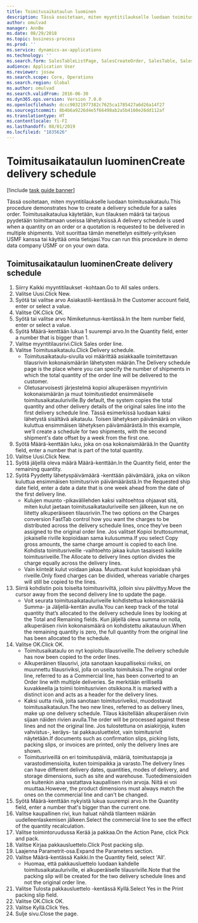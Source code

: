 ```yaml
---
title: Toimitusaikataulun luominen
description: Tässä osoitetaan, miten myyntitilaukselle luodaan toimitusaikataulu.
author: omulvad
manager: AnnBe
ms.date: 08/29/2018
ms.topic: business-process
ms.prod: ''
ms.service: dynamics-ax-applications
ms.technology: ''
ms.search.form: SalesTableListPage, SalesCreateOrder, SalesTable, SalesDeliverySchedule, SalesEditLines,  SrsReportViewerForm
audience: Application User
ms.reviewer: josaw
ms.search.scope: Core, Operations
ms.search.region: Global
ms.author: omulvad
ms.search.validFrom: 2016-06-30
ms.dyn365.ops.version: Version 7.0.0
ms.openlocfilehash: dccc90321977382c7625ca1785427a6d26a14f27
ms.sourcegitcommit: 8b4b6a9226d4e5f66498ab2a5b4160e26dd112af
ms.translationtype: HT
ms.contentlocale: fi-FI
ms.lasthandoff: 08/01/2019
ms.locfileid: "1835626"
---
```

# <a name="create-delivery-schedule"></a><span data-ttu-id="520be-103">Toimitusaikataulun luominen</span><span class="sxs-lookup"><span data-stu-id="520be-103">Create delivery schedule</span></span>

[!include [task guide banner](../../includes/task-guide-banner.md)]

<span data-ttu-id="520be-104">Tässä osoitetaan, miten myyntitilaukselle luodaan toimitusaikataulu.</span><span class="sxs-lookup"><span data-stu-id="520be-104">This procedure demonstrates how to create a delivery schedule for a sales order.</span></span> <span data-ttu-id="520be-105">Toimitusaikataulua käytetään, kun tilauksen määrä tai tarjous pyydetään toimittamaan useissa lähetyksissä.</span><span class="sxs-lookup"><span data-stu-id="520be-105">A delivery schedule is used when a quantity on an order or a quotation is requested to be delivered in multiple shipments.</span></span> <span data-ttu-id="520be-106">Voit suorittaa tämän menettelyn esittely-yrityksen USMF kanssa tai käyttää omia tietojasi.</span><span class="sxs-lookup"><span data-stu-id="520be-106">You can run this procedure in demo data company USMF or on your own data.</span></span>


## <a name="create-delivery-schedule"></a><span data-ttu-id="520be-107">Toimitusaikataulun luominen</span><span class="sxs-lookup"><span data-stu-id="520be-107">Create delivery schedule</span></span>
1. <span data-ttu-id="520be-108">Siirry Kaikki myyntitilaukset -kohtaan.</span><span class="sxs-lookup"><span data-stu-id="520be-108">Go to All sales orders.</span></span>
2. <span data-ttu-id="520be-109">Valitse Uusi.</span><span class="sxs-lookup"><span data-stu-id="520be-109">Click New.</span></span>
3. <span data-ttu-id="520be-110">Syötä tai valitse arvo Asiakastili-kentässä.</span><span class="sxs-lookup"><span data-stu-id="520be-110">In the Customer account field, enter or select a value.</span></span>
4. <span data-ttu-id="520be-111">Valitse OK.</span><span class="sxs-lookup"><span data-stu-id="520be-111">Click OK.</span></span>
5. <span data-ttu-id="520be-112">Syötä tai valitse arvo Nimiketunnus-kentässä.</span><span class="sxs-lookup"><span data-stu-id="520be-112">In the Item number field, enter or select a value.</span></span>
6. <span data-ttu-id="520be-113">Syötä Määrä-kenttään lukua 1 suurempi arvo.</span><span class="sxs-lookup"><span data-stu-id="520be-113">In the Quantity field, enter a number that is bigger than 1.</span></span>
7. <span data-ttu-id="520be-114">Valitse myyntitilausrivi.</span><span class="sxs-lookup"><span data-stu-id="520be-114">Click Sales order line.</span></span>
8. <span data-ttu-id="520be-115">Valitse Toimitusaikataulu.</span><span class="sxs-lookup"><span data-stu-id="520be-115">Click Delivery schedule.</span></span>
    * <span data-ttu-id="520be-116">Toimitusaikataulu-sivulla voi määrittää asiakkaalle toimitettavan tilausrivin kokonaismäärän lähetysten määrän.</span><span class="sxs-lookup"><span data-stu-id="520be-116">The Delivery schedule page is the place where you can specify the number of shipments in which the total quantity of the order line will be delivered to the customer.</span></span>    
    * <span data-ttu-id="520be-117">Oletusarvoisesti järjestelmä kopioi alkuperäisen myyntirivin kokonaismäärän ja muut toimitustiedot ensimmäiselle toimitusaikatauluriville.</span><span class="sxs-lookup"><span data-stu-id="520be-117">By default, the system copies the total quantity and other delivery details of the original sales line into the first delivery schedule line.</span></span> <span data-ttu-id="520be-118">Tässä esimerkissä luodaan kaksi lähetystä sisältävä aikataulu. Toisen lähetyksen päivämäärä on viikon kuluttua ensimmäisen lähetyksen päivämäärästä.</span><span class="sxs-lookup"><span data-stu-id="520be-118">In this example, we’ll create a schedule for two shipments, with the second shipment's date offset by a week from the first one.</span></span>  
9. <span data-ttu-id="520be-119">Syötä Määrä-kenttään luku, joka on osa kokonaismäärää.</span><span class="sxs-lookup"><span data-stu-id="520be-119">In the Quantity field, enter a number that is part of the total quantity.</span></span>
10. <span data-ttu-id="520be-120">Valitse Uusi.</span><span class="sxs-lookup"><span data-stu-id="520be-120">Click New.</span></span>
11. <span data-ttu-id="520be-121">Syötä jäljellä oleva määrä Määrä-kenttään.</span><span class="sxs-lookup"><span data-stu-id="520be-121">In the Quantity field, enter the remaining quantity.</span></span>
12. <span data-ttu-id="520be-122">Syötä Pyydetty lähetyspäivämäärä -kenttään päivämäärä, joka on viikon kuluttua ensimmäisen toimitusrivin päivämäärästä.</span><span class="sxs-lookup"><span data-stu-id="520be-122">In the Requested ship date field, enter a date a date that is one week ahead from the date of the first delivery line.</span></span>
    * <span data-ttu-id="520be-123">Kulujen muunto -pikavälilehden kaksi vaihtoehtoa ohjaavat sitä, miten kulut jaetaan toimitusaikatauluriveille sen jälkeen, kun ne on liitetty alkuperäiseen tilausriviin.</span><span class="sxs-lookup"><span data-stu-id="520be-123">The two options on the Charges conversion FastTab control how you want the charges to be distributed across the delivery schedule lines, once they’ve been assigned to the original order line.</span></span> <span data-ttu-id="520be-124">Jos valitset Kopioi bruttosummat, jokaiselle riville kopioidaan sama kulusumma.</span><span class="sxs-lookup"><span data-stu-id="520be-124">If you select Copy gross amounts, the same charge amount is copied to each line.</span></span> <span data-ttu-id="520be-125">Kohdista toimitusriveille -vaihtoehto jakaa kulun tasaisesti kaikille toimitusriveille.</span><span class="sxs-lookup"><span data-stu-id="520be-125">The Allocate to delivery lines option divides the charge equally across the delivery lines.</span></span>  
    * <span data-ttu-id="520be-126">Vain kiinteät kulut voidaan jakaa. Muuttuvat kulut kopioidaan yhä riveille.</span><span class="sxs-lookup"><span data-stu-id="520be-126">Only fixed charges can be divided, whereas variable charges will still be copied to the lines.</span></span>  
13. <span data-ttu-id="520be-127">Siirrä kohdistin pois toiselta toimitusriviltä, jolloin sivu päivittyy.</span><span class="sxs-lookup"><span data-stu-id="520be-127">Move the cursor away from the second delivery line to update the page.</span></span>
    * <span data-ttu-id="520be-128">Voit seurata toimitusaikatauluriveille kohdistettua kokonaismäärää Summa- ja Jäljellä-kentän avulla.</span><span class="sxs-lookup"><span data-stu-id="520be-128">You can keep track of the total quantity that’s allocated to the delivery schedule lines by looking at the Total and Remaining fields.</span></span> <span data-ttu-id="520be-129">Kun jäljellä oleva summa on nolla, alkuperäisen rivin kokonaismäärä on kohdistettu aikatauluun.</span><span class="sxs-lookup"><span data-stu-id="520be-129">When the remaining quantity is zero, the full quantity from the original line has been allocated to the schedule.</span></span>   
14. <span data-ttu-id="520be-130">Valitse OK.</span><span class="sxs-lookup"><span data-stu-id="520be-130">Click OK.</span></span>
    * <span data-ttu-id="520be-131">Toimitusaikataulu on nyt kopioitu tilausriveille.</span><span class="sxs-lookup"><span data-stu-id="520be-131">The delivery schedule has now been copied to the order lines.</span></span>   
    * <span data-ttu-id="520be-132">Alkuperäinen tilausrivi, jota sanotaan kaupalliseksi riviksi, on muunnettu tilausriviksi, jolla on useita toimituksia.</span><span class="sxs-lookup"><span data-stu-id="520be-132">The original order line, referred to as a Commercial line, has been converted to an Order line with multiple deliveries.</span></span> <span data-ttu-id="520be-133">Se merkitään erillisellä kuvakkeella ja toimii toimitusrivien otsikkona.</span><span class="sxs-lookup"><span data-stu-id="520be-133">It is marked with a distinct icon and acts as a header for the delivery lines.</span></span>  
    * <span data-ttu-id="520be-134">Kaksi uutta riviä, joita sanotaan toimitusriveiksi, muodostavat toimitusaikataulun.</span><span class="sxs-lookup"><span data-stu-id="520be-134">The two new lines, referred to as delivery lines, make up one delivery schedule.</span></span> <span data-ttu-id="520be-135">Tilaus käsitellään alkuperäisen rivin sijaan näiden rivien avulla.</span><span class="sxs-lookup"><span data-stu-id="520be-135">The order will be processed against these lines and not the original line.</span></span> <span data-ttu-id="520be-136">Jos tulostettuna on asiakirjoja, kuten vahvistus-, keräys- tai pakkausluettelot, vain toimitusrivit näytetään.</span><span class="sxs-lookup"><span data-stu-id="520be-136">If documents such as confirmation slips, picking lists, packing slips, or invoices are printed, only the delivery lines are shown.</span></span>   
    * <span data-ttu-id="520be-137">Toimitusriveillä on eri toimituspäiviä, määriä, toimitustapoja ja varastodimensioita, kuten toimipaikka ja varasto.</span><span class="sxs-lookup"><span data-stu-id="520be-137">The delivery lines can have different delivery dates, quantities, modes of delivery, and storage dimensions, such as site and warehouse.</span></span> <span data-ttu-id="520be-138">Tuotedimensioiden on kuitenkin aina vastattava kaupallisen rivin arvoja. Niitä ei voi muuttaa.</span><span class="sxs-lookup"><span data-stu-id="520be-138">However, the product dimensions must always match the ones on the commercial line and can't be changed.</span></span>  
15. <span data-ttu-id="520be-139">Syötä Määrä-kenttään nykyistä lukua suurempi arvo.</span><span class="sxs-lookup"><span data-stu-id="520be-139">In the Quantity field, enter a number that's bigger than the current one.</span></span>
16. <span data-ttu-id="520be-140">Valitse kaupallinen rivi, kun haluat nähdä tilanteen määrän uudelleenlaskemisen jälkeen.</span><span class="sxs-lookup"><span data-stu-id="520be-140">Select the commercial line to see the effect of the quantity recalculation.</span></span>
17. <span data-ttu-id="520be-141">Valitse toimintoruudussa Kerää ja pakkaa.</span><span class="sxs-lookup"><span data-stu-id="520be-141">On the Action Pane, click Pick and pack.</span></span>
18. <span data-ttu-id="520be-142">Valitse Kirjaa pakkausluettelo.</span><span class="sxs-lookup"><span data-stu-id="520be-142">Click Post packing slip.</span></span>
19. <span data-ttu-id="520be-143">Laajenna Parametrit-osa.</span><span class="sxs-lookup"><span data-stu-id="520be-143">Expand the Parameters section.</span></span>
20. <span data-ttu-id="520be-144">Valitse Määrä-kentässä Kaikki.</span><span class="sxs-lookup"><span data-stu-id="520be-144">In the Quantity field, select 'All'.</span></span>
    * <span data-ttu-id="520be-145">Huomaa, että pakkausluettelo luodaan kahdelle toimitusaikatauluriville, ei alkuperäiselle tilausriville.</span><span class="sxs-lookup"><span data-stu-id="520be-145">Note that the packing slip will be created for the two delivery schedule lines and not the original order line.</span></span>  
21. <span data-ttu-id="520be-146">Valitse Tulosta pakkausluettelo -kentässä Kyllä.</span><span class="sxs-lookup"><span data-stu-id="520be-146">Select Yes in the Print packing slip field.</span></span>
22. <span data-ttu-id="520be-147">Valitse OK.</span><span class="sxs-lookup"><span data-stu-id="520be-147">Click OK.</span></span>
23. <span data-ttu-id="520be-148">Valitse Kyllä.</span><span class="sxs-lookup"><span data-stu-id="520be-148">Click Yes.</span></span>
24. <span data-ttu-id="520be-149">Sulje sivu.</span><span class="sxs-lookup"><span data-stu-id="520be-149">Close the page.</span></span>

